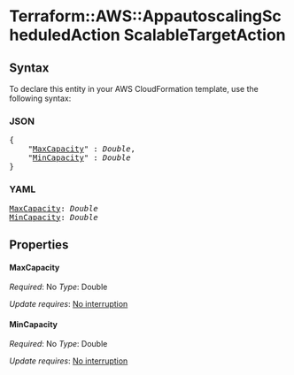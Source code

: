 # Terraform::AWS::AppautoscalingScheduledAction ScalableTargetAction

## Syntax

To declare this entity in your AWS CloudFormation template, use the following syntax:

### JSON

<pre>
{
    "<a href="#maxcapacity" title="MaxCapacity">MaxCapacity</a>" : <i>Double</i>,
    "<a href="#mincapacity" title="MinCapacity">MinCapacity</a>" : <i>Double</i>
}
</pre>

### YAML

<pre>
<a href="#maxcapacity" title="MaxCapacity">MaxCapacity</a>: <i>Double</i>
<a href="#mincapacity" title="MinCapacity">MinCapacity</a>: <i>Double</i>
</pre>

## Properties

#### MaxCapacity

_Required_: No
_Type_: Double

_Update requires_: [No interruption](https://docs.aws.amazon.com/AWSCloudFormation/latest/UserGuide/using-cfn-updating-stacks-update-behaviors.html#update-no-interrupt)

#### MinCapacity

_Required_: No
_Type_: Double

_Update requires_: [No interruption](https://docs.aws.amazon.com/AWSCloudFormation/latest/UserGuide/using-cfn-updating-stacks-update-behaviors.html#update-no-interrupt)

